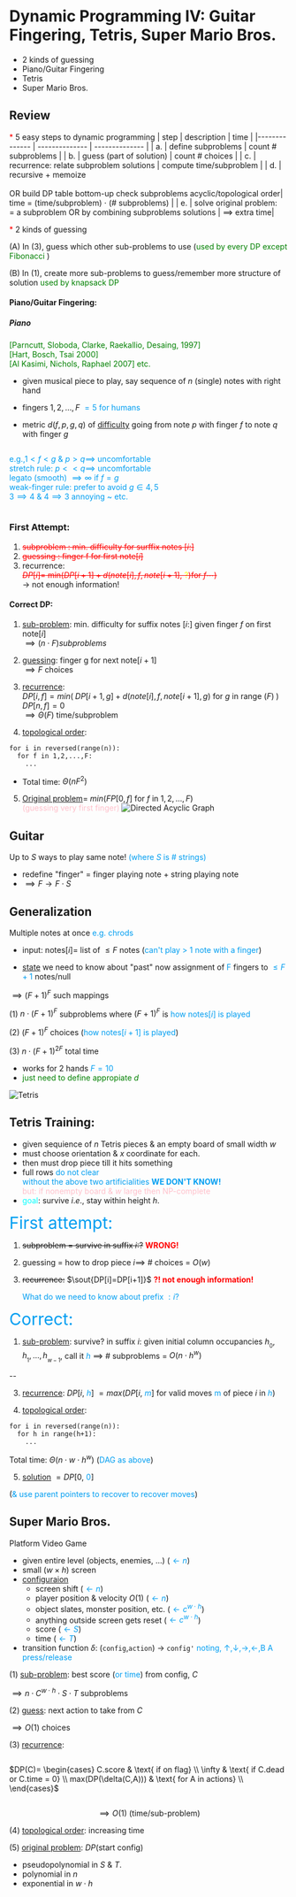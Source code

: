 # Dynamic Programming IV: Guitar Fingering, Tetris, Super Mario Bros.
- 2 kinds of guessing
- Piano/Guitar Fingering
- Tetris
- Super Mario Bros.

## Review

<span style="color:rgb(255,0,0)">*</span> 5 easy steps to dynamic programming
| step  | description   | time   |
|-------------- | -------------- | -------------- |
| a. | define subproblems     | count # subproblems |
| b. | guess (part of solution) | count # choices |
| c. | recurrence: relate subproblem solutions | compute time/subproblem | 
| d. | recursive + memoize <br/><br/> OR build DP table bottom-up check subproblems acyclic/topological order| time = (time/subproblem) $\cdot$ (# subproblems)  | 
| e. | solve original problem: <br/>= a subproblem OR by combining subproblems solutions | $\implies$ extra time|

<span style="color:rgb(255,0,0)">*</span> 2 kinds of guessing

(A) In (3), guess which other sub-problems to use 
(<span style="color:green">used by every DP except Fibonacci</span> )

(B) In (1), create more sub-problems to guess/remember more structure of solution 
<span style="color:green"> used by knapsack DP</span>

#### Piano/Guitar Fingering:
##### Piano
<span style="color:green">
  [Parncutt, Sloboda, Clarke, Raekallio, Desaing, 1997]<br/>
  [Hart, Bosch, Tsai 2000]<br/>
  [Al Kasimi, Nichols, Raphael 2007] etc.
</span>

- given musical piece to play, say sequence of $n$ (single) notes
with right hand

- fingers $1,2,\dots, F$ <span style="color:rgb(0,158,241)">$=5$ for humans</span>
- metric $d(f,p,g,q)$ of <u>difficulty</u> going from note $p$ with finger $f$ to note
$q$ with finger $g$

<span style="color:rgb(0,158,241);display:flex;">

  e.g.,$1<f<g$ & $p>q \implies$ uncomfortable<br/>
  stretch rule: $p << q \implies$ uncomfortable<br/>
  legato (smooth) $\implies \infty$ if $f=g$<br/>
  weak-finger rule: prefer to avoid $g \in {4,5}$ <br/>
  $3\implies 4$ &  $4 \implies 3$ annoying ~ etc.

</span>

### First Attempt:
1. <s style="color:red">subproblem : min. difficulty for surffix notes $[i:]$ </s>
2. <s style="color:red">guessing : finger f for first note$[i]$</s>
3. recurrence: <br/>
<s style="color:red">$DP[i]=$ min($DP[i+1]+d(note[i],f,note[i+1],$ 
  <span style="color:yellow">?</span>)for $f \cdots$)</s><br/>
$\rightarrow$ not enough information!

#### Correct DP:
1. <u>sub-problem</u>: min. difficulty for suffix notes $[i:]$ given finger $f$ on
first note$[i]$<br/>
$\implies (n \cdot F) subproblems$

2. <u>guessing</u>: finger g for next note$[i+1]$<br/>
$\implies F$ choices

3. <u>recurrence</u>: <br/>
$DP[i,f]=min\left(\;DP[i+1,g]+d(note[i],f,note[i+1],g\right)$ for $g$ in range $(F)\;)$<br/>
$DP[n,f]=0$<br/>
$\implies \Theta(F)$ time/subproblem

4. <u>topological order</u>: <br/>
```
for i in reversed(range(n)):
  for f in 1,2,...,F:
    ...
```

  - Total time: $\Theta(nF^2)$

5. <u>Original problem</u>= $min(FP[0,f]$ for $f$ in $1,2,\dots,F$) <br/>
<span style="color:pink">(guessing very first finger)</span>
![Directed Acyclic Graph](graph0.jpg)

## Guitar
Up to $S$ ways to play same note! <span style="color:rgb(0,158,241)">(where $S$ is # strings)</span>
- redefine "finger" = finger playing note + string playing note
- $\implies F \rightarrow F \cdot S$ 

## Generalization

Multiple notes at once <span style="color:rgb(0,158,241)">e.g. chrods</span>

- input: notes$[i]=$ list of $\leq F$ notes 
(<span style="color:rgb(0,158,241)">can't play > 1 note with a finger</span>)

- <u>state</u> we need to know about "past" now assignment of <span style="color:rgb(0,158,241)">F</span>
fingers to <span style="color:rgb(0,158,241)">$\leq F+1$</span> notes/null

$\implies (F+1)^F$ such mappings

(1) $n \cdot (F+1)^F$ subproblems where $(F+1)^F$ is 
<span style="color:rgb(0,158,241)">how notes$[i]$ is played</span>

(2) $(F+1)^F$ choices (<span style="color:rgb(0,158,241)">how notes$[i+1]$ is played</span>)

(3) $n\cdot (F+1)^{2F}$ total time

- works for 2 hands <span style="color:rgb(0,158,241)">$F = 10$</span>
- <span style="color:green">just need to define appropiate $d$</span>

![Tetris](graph1.jpg)

## Tetris Training:
- given sequience of $n$ Tetris pieces & an empty board of small width $w$ 
- must choose orientation & $x$ coordinate for each.
- then must drop piece till it hits something
- full rows <span style="color:rgb(0,158,241)">do not clear <br/> without
the above two artificialities</span> <span style="color:rgb(0,158,241);font-weight:bold">WE DON'T KNOW!</span><br/>
<span style="color:pink">but: if nonempty board & $w$ large then NP-complete</span>
- <span style="color:cyan">goal</span>: survive $i.e.$, stay within height $h$.

<span style="color:rgb(0,158,241);font-size:30px">First attempt:</span>
1. <s> subproblem = survive in suffix $i:$?</s> <span style="color:red;font-weight:bold"> WRONG!</span>
2. guessing = how to drop piece $i \implies$ # choices = $O(w)$
3. <s>recurrence:</s> $\sout{DP[i]=DP[i+1]}$ 
<span style="color:red;font-weight:bold">?! not enough information!</span>

    <span style="color:rgb(0,158,241)">What do we need to know about prefix $:i$?</span>

<span style="color:rgb(0,158,241);font-size:30px">Correct:</span>
1. <u>sub-problem</u>: survive? in suffix $i:$
  given initial column occupancies $h_{{}_0},h_{{}_1},\dots,h_{{}_{w-1}}$, call it
  <span style="color:rgb(0,158,241)">$h$</span>
  $\implies$ # subproblems = $O(n\cdot h^w)$

--

3. <u>recurrence</u>: $DP[i,$ <span style="color:rgb(0,158,241)">$h$</span>$]$
$=max(DP[i,$ <span style="color:rgb(0,158,241)">$m$</span>] for valid moves
<span style="color:rgb(0,158,241)">m</span> of piece $i$ in <span style="color:rgb(0,158,241)">$h$</span>)

4. <u>topological order</u>: <br/>
```
for i in reversed(range(n)):
  for h in range(h+1):
    ...
```
Total time: $\Theta(n\cdot w\cdot h^w)$
(<span style="color:rgb(0,158,241)">DAG as above</span>)

5. <u> solution</u> $=DP[0,$ <span style="color:rgb(0,158,241)">$0$</span>$]$

(<span style="color:rgb(0,158,241)">& use parent pointers to recover to recover moves</span>)

## Super Mario Bros.
Platform Video Game
- given entire level (objects, enemies, $\dots$) (<span style="color:rgb(0,158,241)">$\leftarrow n$</span>)
- small ($w \times h$) screen
- <u>configuraion</u>
  - screen shift (<span style="color:rgb(0,158,241)">$\leftarrow n$</span>)
  - player position & velocity $O(1)$ (<span style="color:rgb(0,158,241)">$\leftarrow n$</span>)
  - object slates, monster position, etc. (<span style="color:rgb(0,158,241)">$\leftarrow c^{w\cdot h}$</span>)
  - anything outside screen gets reset (<span style="color:rgb(0,158,241)">$\leftarrow c^{w\cdot h}$</span>)
  - score (<span style="color:rgb(0,158,241)">$\leftarrow S$</span>)
  - time (<span style="color:rgb(0,158,241)">$\leftarrow T$</span>)
- transition function $\delta$: (`config`,`action`) $\rightarrow$ `config'`
<span style="color:rgb(0,158,241)">noting, $\uparrow, \downarrow, \rightarrow, \leftarrow$,B A press/release</span>

(1) <u>sub-problem</u>: best score (<span style="color:rgb(0,158,241)">or time</span>) from config, $C$

$\implies n\cdot C^{w\cdot h}\cdot S \cdot T$ subproblems

(2) <u>guess</u>: next action to take from $C$

$\implies O(1)$ choices 

(3) <u>recurrence</u>: 

<div style="display:flex;flex-direction:column; align-items:center">

  $DP(C)= \begin{cases}
    C.score  & \text{ if on flag} \\
    \infty   & \text{ if C.dead or C.time = 0} \\
    max(DP(\delta(C,A)))   & \text{ for A in actions} \\
  \end{cases}$

  $\implies O(1) \text{ (time/sub-problem)}$
</div>
(4) <u>topological order</u>: increasing time

(5) <u>original problem</u>: $DP$(start config)

- pseudopolynomial in $S$ & $T$.
- polynomial in $n$
- exponential in $w \cdot h$
